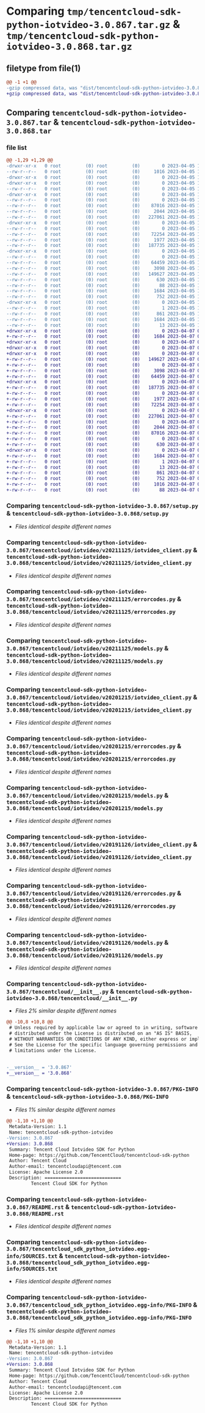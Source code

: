 # Comparing `tmp/tencentcloud-sdk-python-iotvideo-3.0.867.tar.gz` & `tmp/tencentcloud-sdk-python-iotvideo-3.0.868.tar.gz`

## filetype from file(1)

```diff
@@ -1 +1 @@
-gzip compressed data, was "dist/tencentcloud-sdk-python-iotvideo-3.0.867.tar", last modified: Wed Apr  5 16:41:44 2023, max compression
+gzip compressed data, was "dist/tencentcloud-sdk-python-iotvideo-3.0.868.tar", last modified: Fri Apr  7 00:43:52 2023, max compression
```

## Comparing `tencentcloud-sdk-python-iotvideo-3.0.867.tar` & `tencentcloud-sdk-python-iotvideo-3.0.868.tar`

### file list

```diff
@@ -1,29 +1,29 @@
-drwxr-xr-x   0 root         (0) root         (0)        0 2023-04-05 16:41:44.000000 tencentcloud-sdk-python-iotvideo-3.0.867/
--rw-r--r--   0 root         (0) root         (0)     1016 2023-04-05 16:41:44.000000 tencentcloud-sdk-python-iotvideo-3.0.867/setup.py
-drwxr-xr-x   0 root         (0) root         (0)        0 2023-04-05 16:41:44.000000 tencentcloud-sdk-python-iotvideo-3.0.867/tencentcloud/
-drwxr-xr-x   0 root         (0) root         (0)        0 2023-04-05 16:41:44.000000 tencentcloud-sdk-python-iotvideo-3.0.867/tencentcloud/iotvideo/
--rw-r--r--   0 root         (0) root         (0)        0 2023-04-05 16:41:44.000000 tencentcloud-sdk-python-iotvideo-3.0.867/tencentcloud/iotvideo/__init__.py
-drwxr-xr-x   0 root         (0) root         (0)        0 2023-04-05 16:41:44.000000 tencentcloud-sdk-python-iotvideo-3.0.867/tencentcloud/iotvideo/v20211125/
--rw-r--r--   0 root         (0) root         (0)        0 2023-04-05 16:41:44.000000 tencentcloud-sdk-python-iotvideo-3.0.867/tencentcloud/iotvideo/v20211125/__init__.py
--rw-r--r--   0 root         (0) root         (0)    87016 2023-04-05 16:41:44.000000 tencentcloud-sdk-python-iotvideo-3.0.867/tencentcloud/iotvideo/v20211125/iotvideo_client.py
--rw-r--r--   0 root         (0) root         (0)     2044 2023-04-05 16:41:44.000000 tencentcloud-sdk-python-iotvideo-3.0.867/tencentcloud/iotvideo/v20211125/errorcodes.py
--rw-r--r--   0 root         (0) root         (0)   227061 2023-04-05 16:41:44.000000 tencentcloud-sdk-python-iotvideo-3.0.867/tencentcloud/iotvideo/v20211125/models.py
-drwxr-xr-x   0 root         (0) root         (0)        0 2023-04-05 16:41:44.000000 tencentcloud-sdk-python-iotvideo-3.0.867/tencentcloud/iotvideo/v20201215/
--rw-r--r--   0 root         (0) root         (0)        0 2023-04-05 16:41:44.000000 tencentcloud-sdk-python-iotvideo-3.0.867/tencentcloud/iotvideo/v20201215/__init__.py
--rw-r--r--   0 root         (0) root         (0)    72254 2023-04-05 16:41:44.000000 tencentcloud-sdk-python-iotvideo-3.0.867/tencentcloud/iotvideo/v20201215/iotvideo_client.py
--rw-r--r--   0 root         (0) root         (0)     1977 2023-04-05 16:41:44.000000 tencentcloud-sdk-python-iotvideo-3.0.867/tencentcloud/iotvideo/v20201215/errorcodes.py
--rw-r--r--   0 root         (0) root         (0)   187735 2023-04-05 16:41:44.000000 tencentcloud-sdk-python-iotvideo-3.0.867/tencentcloud/iotvideo/v20201215/models.py
-drwxr-xr-x   0 root         (0) root         (0)        0 2023-04-05 16:41:44.000000 tencentcloud-sdk-python-iotvideo-3.0.867/tencentcloud/iotvideo/v20191126/
--rw-r--r--   0 root         (0) root         (0)        0 2023-04-05 16:41:44.000000 tencentcloud-sdk-python-iotvideo-3.0.867/tencentcloud/iotvideo/v20191126/__init__.py
--rw-r--r--   0 root         (0) root         (0)    64459 2023-04-05 16:41:44.000000 tencentcloud-sdk-python-iotvideo-3.0.867/tencentcloud/iotvideo/v20191126/iotvideo_client.py
--rw-r--r--   0 root         (0) root         (0)     3098 2023-04-05 16:41:44.000000 tencentcloud-sdk-python-iotvideo-3.0.867/tencentcloud/iotvideo/v20191126/errorcodes.py
--rw-r--r--   0 root         (0) root         (0)   149627 2023-04-05 16:41:44.000000 tencentcloud-sdk-python-iotvideo-3.0.867/tencentcloud/iotvideo/v20191126/models.py
--rw-r--r--   0 root         (0) root         (0)      630 2023-04-05 16:41:44.000000 tencentcloud-sdk-python-iotvideo-3.0.867/tencentcloud/__init__.py
--rw-r--r--   0 root         (0) root         (0)       88 2023-04-05 16:41:44.000000 tencentcloud-sdk-python-iotvideo-3.0.867/setup.cfg
--rw-r--r--   0 root         (0) root         (0)     1684 2023-04-05 16:41:44.000000 tencentcloud-sdk-python-iotvideo-3.0.867/PKG-INFO
--rw-r--r--   0 root         (0) root         (0)      752 2023-04-05 16:41:44.000000 tencentcloud-sdk-python-iotvideo-3.0.867/README.rst
-drwxr-xr-x   0 root         (0) root         (0)        0 2023-04-05 16:41:44.000000 tencentcloud-sdk-python-iotvideo-3.0.867/tencentcloud_sdk_python_iotvideo.egg-info/
--rw-r--r--   0 root         (0) root         (0)        1 2023-04-05 16:41:44.000000 tencentcloud-sdk-python-iotvideo-3.0.867/tencentcloud_sdk_python_iotvideo.egg-info/dependency_links.txt
--rw-r--r--   0 root         (0) root         (0)      861 2023-04-05 16:41:44.000000 tencentcloud-sdk-python-iotvideo-3.0.867/tencentcloud_sdk_python_iotvideo.egg-info/SOURCES.txt
--rw-r--r--   0 root         (0) root         (0)     1684 2023-04-05 16:41:44.000000 tencentcloud-sdk-python-iotvideo-3.0.867/tencentcloud_sdk_python_iotvideo.egg-info/PKG-INFO
--rw-r--r--   0 root         (0) root         (0)       13 2023-04-05 16:41:44.000000 tencentcloud-sdk-python-iotvideo-3.0.867/tencentcloud_sdk_python_iotvideo.egg-info/top_level.txt
+drwxr-xr-x   0 root         (0) root         (0)        0 2023-04-07 00:43:52.000000 tencentcloud-sdk-python-iotvideo-3.0.868/
+-rw-r--r--   0 root         (0) root         (0)     1684 2023-04-07 00:43:52.000000 tencentcloud-sdk-python-iotvideo-3.0.868/PKG-INFO
+drwxr-xr-x   0 root         (0) root         (0)        0 2023-04-07 00:43:52.000000 tencentcloud-sdk-python-iotvideo-3.0.868/tencentcloud/
+drwxr-xr-x   0 root         (0) root         (0)        0 2023-04-07 00:43:52.000000 tencentcloud-sdk-python-iotvideo-3.0.868/tencentcloud/iotvideo/
+drwxr-xr-x   0 root         (0) root         (0)        0 2023-04-07 00:43:52.000000 tencentcloud-sdk-python-iotvideo-3.0.868/tencentcloud/iotvideo/v20191126/
+-rw-r--r--   0 root         (0) root         (0)   149627 2023-04-07 00:43:52.000000 tencentcloud-sdk-python-iotvideo-3.0.868/tencentcloud/iotvideo/v20191126/models.py
+-rw-r--r--   0 root         (0) root         (0)        0 2023-04-07 00:43:52.000000 tencentcloud-sdk-python-iotvideo-3.0.868/tencentcloud/iotvideo/v20191126/__init__.py
+-rw-r--r--   0 root         (0) root         (0)     3098 2023-04-07 00:43:52.000000 tencentcloud-sdk-python-iotvideo-3.0.868/tencentcloud/iotvideo/v20191126/errorcodes.py
+-rw-r--r--   0 root         (0) root         (0)    64459 2023-04-07 00:43:52.000000 tencentcloud-sdk-python-iotvideo-3.0.868/tencentcloud/iotvideo/v20191126/iotvideo_client.py
+drwxr-xr-x   0 root         (0) root         (0)        0 2023-04-07 00:43:52.000000 tencentcloud-sdk-python-iotvideo-3.0.868/tencentcloud/iotvideo/v20201215/
+-rw-r--r--   0 root         (0) root         (0)   187735 2023-04-07 00:43:52.000000 tencentcloud-sdk-python-iotvideo-3.0.868/tencentcloud/iotvideo/v20201215/models.py
+-rw-r--r--   0 root         (0) root         (0)        0 2023-04-07 00:43:52.000000 tencentcloud-sdk-python-iotvideo-3.0.868/tencentcloud/iotvideo/v20201215/__init__.py
+-rw-r--r--   0 root         (0) root         (0)     1977 2023-04-07 00:43:52.000000 tencentcloud-sdk-python-iotvideo-3.0.868/tencentcloud/iotvideo/v20201215/errorcodes.py
+-rw-r--r--   0 root         (0) root         (0)    72254 2023-04-07 00:43:52.000000 tencentcloud-sdk-python-iotvideo-3.0.868/tencentcloud/iotvideo/v20201215/iotvideo_client.py
+drwxr-xr-x   0 root         (0) root         (0)        0 2023-04-07 00:43:52.000000 tencentcloud-sdk-python-iotvideo-3.0.868/tencentcloud/iotvideo/v20211125/
+-rw-r--r--   0 root         (0) root         (0)   227061 2023-04-07 00:43:52.000000 tencentcloud-sdk-python-iotvideo-3.0.868/tencentcloud/iotvideo/v20211125/models.py
+-rw-r--r--   0 root         (0) root         (0)        0 2023-04-07 00:43:52.000000 tencentcloud-sdk-python-iotvideo-3.0.868/tencentcloud/iotvideo/v20211125/__init__.py
+-rw-r--r--   0 root         (0) root         (0)     2044 2023-04-07 00:43:52.000000 tencentcloud-sdk-python-iotvideo-3.0.868/tencentcloud/iotvideo/v20211125/errorcodes.py
+-rw-r--r--   0 root         (0) root         (0)    87016 2023-04-07 00:43:52.000000 tencentcloud-sdk-python-iotvideo-3.0.868/tencentcloud/iotvideo/v20211125/iotvideo_client.py
+-rw-r--r--   0 root         (0) root         (0)        0 2023-04-07 00:43:52.000000 tencentcloud-sdk-python-iotvideo-3.0.868/tencentcloud/iotvideo/__init__.py
+-rw-r--r--   0 root         (0) root         (0)      630 2023-04-07 00:43:52.000000 tencentcloud-sdk-python-iotvideo-3.0.868/tencentcloud/__init__.py
+drwxr-xr-x   0 root         (0) root         (0)        0 2023-04-07 00:43:52.000000 tencentcloud-sdk-python-iotvideo-3.0.868/tencentcloud_sdk_python_iotvideo.egg-info/
+-rw-r--r--   0 root         (0) root         (0)     1684 2023-04-07 00:43:52.000000 tencentcloud-sdk-python-iotvideo-3.0.868/tencentcloud_sdk_python_iotvideo.egg-info/PKG-INFO
+-rw-r--r--   0 root         (0) root         (0)        1 2023-04-07 00:43:52.000000 tencentcloud-sdk-python-iotvideo-3.0.868/tencentcloud_sdk_python_iotvideo.egg-info/dependency_links.txt
+-rw-r--r--   0 root         (0) root         (0)       13 2023-04-07 00:43:52.000000 tencentcloud-sdk-python-iotvideo-3.0.868/tencentcloud_sdk_python_iotvideo.egg-info/top_level.txt
+-rw-r--r--   0 root         (0) root         (0)      861 2023-04-07 00:43:52.000000 tencentcloud-sdk-python-iotvideo-3.0.868/tencentcloud_sdk_python_iotvideo.egg-info/SOURCES.txt
+-rw-r--r--   0 root         (0) root         (0)      752 2023-04-07 00:43:52.000000 tencentcloud-sdk-python-iotvideo-3.0.868/README.rst
+-rw-r--r--   0 root         (0) root         (0)     1016 2023-04-07 00:43:52.000000 tencentcloud-sdk-python-iotvideo-3.0.868/setup.py
+-rw-r--r--   0 root         (0) root         (0)       88 2023-04-07 00:43:52.000000 tencentcloud-sdk-python-iotvideo-3.0.868/setup.cfg
```

### Comparing `tencentcloud-sdk-python-iotvideo-3.0.867/setup.py` & `tencentcloud-sdk-python-iotvideo-3.0.868/setup.py`

 * *Files identical despite different names*

### Comparing `tencentcloud-sdk-python-iotvideo-3.0.867/tencentcloud/iotvideo/v20211125/iotvideo_client.py` & `tencentcloud-sdk-python-iotvideo-3.0.868/tencentcloud/iotvideo/v20211125/iotvideo_client.py`

 * *Files identical despite different names*

### Comparing `tencentcloud-sdk-python-iotvideo-3.0.867/tencentcloud/iotvideo/v20211125/errorcodes.py` & `tencentcloud-sdk-python-iotvideo-3.0.868/tencentcloud/iotvideo/v20211125/errorcodes.py`

 * *Files identical despite different names*

### Comparing `tencentcloud-sdk-python-iotvideo-3.0.867/tencentcloud/iotvideo/v20211125/models.py` & `tencentcloud-sdk-python-iotvideo-3.0.868/tencentcloud/iotvideo/v20211125/models.py`

 * *Files identical despite different names*

### Comparing `tencentcloud-sdk-python-iotvideo-3.0.867/tencentcloud/iotvideo/v20201215/iotvideo_client.py` & `tencentcloud-sdk-python-iotvideo-3.0.868/tencentcloud/iotvideo/v20201215/iotvideo_client.py`

 * *Files identical despite different names*

### Comparing `tencentcloud-sdk-python-iotvideo-3.0.867/tencentcloud/iotvideo/v20201215/errorcodes.py` & `tencentcloud-sdk-python-iotvideo-3.0.868/tencentcloud/iotvideo/v20201215/errorcodes.py`

 * *Files identical despite different names*

### Comparing `tencentcloud-sdk-python-iotvideo-3.0.867/tencentcloud/iotvideo/v20201215/models.py` & `tencentcloud-sdk-python-iotvideo-3.0.868/tencentcloud/iotvideo/v20201215/models.py`

 * *Files identical despite different names*

### Comparing `tencentcloud-sdk-python-iotvideo-3.0.867/tencentcloud/iotvideo/v20191126/iotvideo_client.py` & `tencentcloud-sdk-python-iotvideo-3.0.868/tencentcloud/iotvideo/v20191126/iotvideo_client.py`

 * *Files identical despite different names*

### Comparing `tencentcloud-sdk-python-iotvideo-3.0.867/tencentcloud/iotvideo/v20191126/errorcodes.py` & `tencentcloud-sdk-python-iotvideo-3.0.868/tencentcloud/iotvideo/v20191126/errorcodes.py`

 * *Files identical despite different names*

### Comparing `tencentcloud-sdk-python-iotvideo-3.0.867/tencentcloud/iotvideo/v20191126/models.py` & `tencentcloud-sdk-python-iotvideo-3.0.868/tencentcloud/iotvideo/v20191126/models.py`

 * *Files identical despite different names*

### Comparing `tencentcloud-sdk-python-iotvideo-3.0.867/tencentcloud/__init__.py` & `tencentcloud-sdk-python-iotvideo-3.0.868/tencentcloud/__init__.py`

 * *Files 2% similar despite different names*

```diff
@@ -10,8 +10,8 @@
 # Unless required by applicable law or agreed to in writing, software
 # distributed under the License is distributed on an "AS IS" BASIS,
 # WITHOUT WARRANTIES OR CONDITIONS OF ANY KIND, either express or implied.
 # See the License for the specific language governing permissions and
 # limitations under the License.
 
 
-__version__ = '3.0.867'
+__version__ = '3.0.868'
```

### Comparing `tencentcloud-sdk-python-iotvideo-3.0.867/PKG-INFO` & `tencentcloud-sdk-python-iotvideo-3.0.868/PKG-INFO`

 * *Files 1% similar despite different names*

```diff
@@ -1,10 +1,10 @@
 Metadata-Version: 1.1
 Name: tencentcloud-sdk-python-iotvideo
-Version: 3.0.867
+Version: 3.0.868
 Summary: Tencent Cloud Iotvideo SDK for Python
 Home-page: https://github.com/TencentCloud/tencentcloud-sdk-python
 Author: Tencent Cloud
 Author-email: tencentcloudapi@tencent.com
 License: Apache License 2.0
 Description: ============================
         Tencent Cloud SDK for Python
```

### Comparing `tencentcloud-sdk-python-iotvideo-3.0.867/README.rst` & `tencentcloud-sdk-python-iotvideo-3.0.868/README.rst`

 * *Files identical despite different names*

### Comparing `tencentcloud-sdk-python-iotvideo-3.0.867/tencentcloud_sdk_python_iotvideo.egg-info/SOURCES.txt` & `tencentcloud-sdk-python-iotvideo-3.0.868/tencentcloud_sdk_python_iotvideo.egg-info/SOURCES.txt`

 * *Files identical despite different names*

### Comparing `tencentcloud-sdk-python-iotvideo-3.0.867/tencentcloud_sdk_python_iotvideo.egg-info/PKG-INFO` & `tencentcloud-sdk-python-iotvideo-3.0.868/tencentcloud_sdk_python_iotvideo.egg-info/PKG-INFO`

 * *Files 1% similar despite different names*

```diff
@@ -1,10 +1,10 @@
 Metadata-Version: 1.1
 Name: tencentcloud-sdk-python-iotvideo
-Version: 3.0.867
+Version: 3.0.868
 Summary: Tencent Cloud Iotvideo SDK for Python
 Home-page: https://github.com/TencentCloud/tencentcloud-sdk-python
 Author: Tencent Cloud
 Author-email: tencentcloudapi@tencent.com
 License: Apache License 2.0
 Description: ============================
         Tencent Cloud SDK for Python
```


